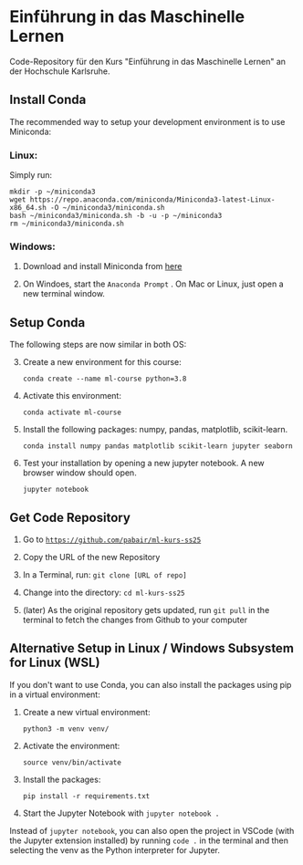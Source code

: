 # Einführung in das Maschinelle Lernen
Code-Repository für den Kurs "Einführung in das Maschinelle Lernen" an der Hochschule Karlsruhe.

## Install Conda

The recommended way to setup your development environment is to use Miniconda:
### Linux:
Simply run:
```
mkdir -p ~/miniconda3
wget https://repo.anaconda.com/miniconda/Miniconda3-latest-Linux-x86_64.sh -O ~/miniconda3/miniconda.sh
bash ~/miniconda3/miniconda.sh -b -u -p ~/miniconda3
rm ~/miniconda3/miniconda.sh
```
### Windows:

1. Download and install Miniconda from [here](https://www.anaconda.com/download/success)

2. On Windoes, start the `Anaconda Prompt` . On Mac or Linux, just open a new terminal window.

## Setup Conda

The following steps are now similar in both OS:

3. Create a new environment for this course:

    `conda create --name ml-course python=3.8`

4. Activate this environment:

    `conda activate ml-course`

5. Install the following packages: numpy, pandas, matplotlib, scikit-learn.

    `conda install numpy pandas matplotlib scikit-learn jupyter seaborn`

6. Test your installation by opening a new jupyter notebook. A new browser window should open.

    `jupyter notebook`

## Get Code Repository

1. Go to [`https://github.com/pabair/ml-kurs-ss25`](https://github.com/pabair/ml-kurs-ss25)

2. Copy the URL of the new Repository

3. In a Terminal, run:  `git clone [URL of repo]`

4. Change into the directory: `cd ml-kurs-ss25`

5. (later) As the original repository gets updated, run `git pull` in the terminal to fetch the changes from Github to your computer

## Alternative Setup in Linux / Windows Subsystem for Linux (WSL)

If you don't want to use Conda, you can also install the packages using pip in a virtual environment:

1. Create a new virtual environment:

    `python3 -m venv venv/`

2. Activate the environment:
    
    `source venv/bin/activate`

3. Install the packages:
   
    `pip install -r requirements.txt`

4. Start the Jupyter Notebook with `jupyter notebook .`

Instead of `jupyter notebook`, you can also open the project in VSCode (with the Jupyter extension installed) by running `code .` in the terminal and then selecting the venv as the Python interpreter for Jupyter.